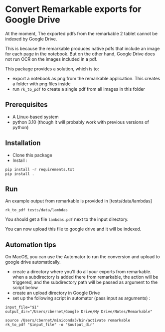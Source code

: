 # Convert Remarkable exports for Google Drive

At the moment, The exported pdfs from the remarkable 2 tablet 
cannot be indexed by Google Drive.

This is because the remarkable produces native pdfs that include an image
for each page in the notebook. But on the other hand, Google Drive does not run 
OCR on the images included in a pdf.

This package provides a solution, which is to: 

* export a notebook as png from the remarkable application. This creates a folder
with png files inside
* run `rk_to_pdf` to create a single pdf from all images in this folder

## Prerequisites

* A Linux-based system
* python 3.10 (though it will probably work with previous versions of python)

## Installation

* Clone this package
* Install : 

```shell
pip install -r requirements.txt
pip install . 
```

## Run 

An example output from remarkable is provided in 
[tests/data/lambdas]

```shell
rk_to_pdf tests/data/lambdas
```

You should get a file `lambdas.pdf` next to the input directory.

You can now upload this file to google drive and it will be indexed. 

## Automation tips 

On MacOS, you can use the Automator to run the conversion and 
upload to google drive automatically. 

* create a directory where you'll do all your exports from remarkable.
when a subdirectory is added there from remarkable, the action will be triggered,
and the subdirectory path will be passed as argument to the script below
* create an upload directory in Google Drive
* set up the following script in automator (pass input as arguments) : 

```shell
input_file="$1"
output_dir="/Users/cbernet/Google Drive/My Drive/Notes/Remarkable"

source /Users/cbernet/miniconda3/bin/activate remarkable
rk_to_pdf "$input_file" -o "$output_dir"
```






